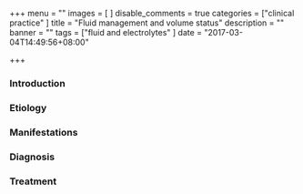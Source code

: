 +++
menu = ""
images = [
]
disable_comments = true
categories = ["clinical practice"
]
title = "Fluid management and volume status"
description = ""
banner = ""
tags = ["fluid and electrolytes"
]
date = "2017-03-04T14:49:56+08:00"

+++
### Introduction

<!--more-->
### Etiology

### Manifestations

### Diagnosis

### Treatment
